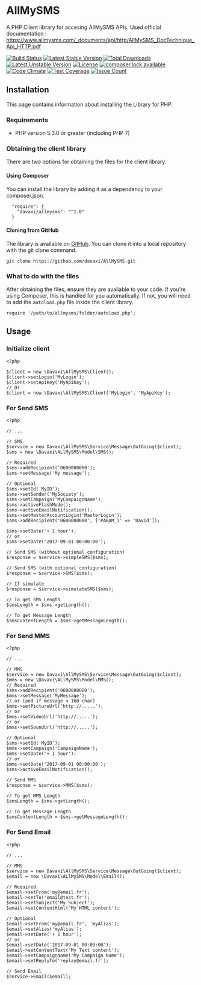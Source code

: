 # AllMySMS

A PHP Client library for accesing AllMySMS APIs. Used official documentation : https://www.allmysms.com/_documents/api/http/AllMySMS_DocTechnique_Api_HTTP.pdf

[![Build Status](https://travis-ci.org/davaxi/AllMySMS.svg)](https://travis-ci.org/davaxi/AllMySMS)
[![Latest Stable Version](https://poser.pugx.org/davaxi/allmysms/version)](https://packagist.org/packages/davaxi/allmysms)
[![Total Downloads](https://poser.pugx.org/davaxi/allmysms/downloads)](https://packagist.org/packages/davaxi/allmysms)
[![Latest Unstable Version](https://poser.pugx.org/davaxi/allmysms/v/unstable)](//packagist.org/packages/davaxi/allmysms)
[![License](https://poser.pugx.org/davaxi/allmysms/license)](https://packagist.org/packages/davaxi/allmysms)
[![composer.lock available](https://poser.pugx.org/davaxi/allmysms/composerlock)](https://packagist.org/packages/davaxi/allmysms)
[![Code Climate](https://codeclimate.com/github/davaxi/AllMySMS/badges/gpa.svg)](https://codeclimate.com/github/davaxi/AllMySMS)
[![Test Coverage](https://codeclimate.com/github/davaxi/AllMySMS/badges/coverage.svg)](https://codeclimate.com/github/davaxi/AllMySMS/coverage)
[![Issue Count](https://codeclimate.com/github/davaxi/AllMySMS/badges/issue_count.svg)](https://codeclimate.com/github/davaxi/AllMySMS)

## Installation

This page contains information about installing the Library for PHP.

### Requirements

- PHP version 5.3.0 or greater (including PHP 7)

### Obtaining the client library

There are two options for obtaining the files for the client library.

#### Using Composer

You can install the library by adding it as a dependency to your composer.json.

```
  "require": {
    "davaxi/allmysms": "^1.0"
  }
```

#### Cloning from GitHub

The library is available on [GitHub](https://github.com/davaxi/AllMySMS). You can clone it into a local repository with the git clone command.

```
git clone https://github.com/davaxi/AllMySMS.git
```

### What to do with the files

After obtaining the files, ensure they are available to your code. If you're using Composer, this is handled for you automatically. If not, you will need to add the `autoload.php` file inside the client library.

```
require '/path/to/allmysms/folder/autoload.php';
```

## Usage

### Initialize client
```
<?php

$client = new \Davaxi\AllMySMS\Client();
$client->setLogin('MyLogin');
$client->setApiKey('MyApiKey');
// Or
$client = new \Davaxi\AllMySMS\Client('MyLogin', 'MyApiKey');

```

### For Send SMS

```
<?php

// ...

// SMS
$service = new Davaxi\AllMySMS\Service\Message\OutGoing($client);
$sms = new \Davaxi\ALlMySMS\Model\SMS();

// Required
$sms->addRecipient('0600000000');
$sms->setMessage('My message');

// Optional
$sms->setId('MyID');
$sms->setSender('MySociety');
$sms->setCampaign('MyCampaignName');
$sms->activeFlashMode(); 
$sms->activeEmailNotification();
$sms->setMasterAccountLogin('MasterLogin');
$sms->addRecipient('0600000000', ['PARAM_1' => 'David']);

$sms->setDate('+ 1 hour');
// or
$sms->setDate('2017-09-01 00:00:00');

// Send SMS (without optional configuration)
$response = $service->simpleSMS($sms);

// Send SMS (with optional configuration)
$response = $service->SMS($sms);

// If simulate 
$response = $service->simulateSMS($sms);

// To get SMS Length 
$smsLength = $sms->getLength();

// To get Message Length
$smsContentLength = $sms->getMessageLength();
```

### For Send MMS

```
<?php

// ...

// MMS
$service = new Davaxi\AllMySMS\Service\Message\OutGoing($client);
$mms = new \Davaxi\ALlMySMS\Model\MMS();
// Required
$sms->addRecipient('0600000000');
$mms->setMessage('MyMessage');
// or (and if message < 160 char)
$mms->setPictureUrl('http://.....');
// or 
$mms->setVideoUrl('http://.....');
// or 
$mms->setSoundUrl('http://.....');

// Optional
$sms->setId('MyID');
$mms->setCampaign('CampaignName');
$mms->setDate('+ 1 hour');
// or
$mms->setDate('2017-09-01 00:00:00');
$sms->activeEmailNotification();

// Send MMS
$response = $service->MMS($sms);

// To get MMS Length 
$smsLength = $sms->getLength();

// To get Message Length
$smsContentLength = $sms->getMessageLength();
```

### For Send Email

```
<?php

// ...

// MMS
$service = new Davaxi\AllMySMS\Service\Message\OutGoing($client);
$email = new \Davaxi\ALlMySMS\Model\Email();

// Required
$email->setFrom('my@email.fr');
$email->setTo('email@test.fr');
$email->setSubject('My Subject');
$email->setContentHtml('My HTML content');

// Optional
$email->setFrom('my@email.fr', 'myAlias');
$email->setAlias('myAlias');
$email->setDate('+ 1 hour');
// or
$email->setDate('2017-09-01 00:00:00');
$email->setContentText('My Text content');
$email->setCampaignName('My Campaign Name');
$email->setReplyTo('replay@email.fr');

// Send Email
$service->Email($email);

